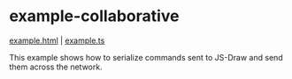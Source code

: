 # example-collaborative
[example.html](./example.html) | [example.ts](./example.ts)

This example shows how to serialize commands sent to JS-Draw and send them across the network.
